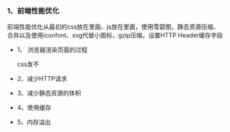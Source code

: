 ### 1、前端性能优化

前端性能优化从最初的css放在<head>里面、js放在</body>里面，使用雪碧图，静态资源压缩、合并以及使用iconfont、svg代替小图标，gzip压缩，设置HTTP Header缓存字段

- 1、 浏览器渲染页面的过程

  css发不

- 2、减少HTTP请求

- 3、减少静态资源的体积

- 4、使用缓存

- 5、内存溢出


